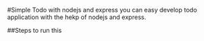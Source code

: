#Simple Todo with nodejs and express
you can easy develop todo application with the hekp of nodejs and express.

##Steps to run this 
